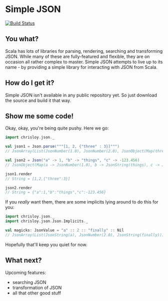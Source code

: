 Simple JSON
===========

[![Build Status](https://travis-ci.org/chrisloy/simple-json.png?branch=master)](https://travis-ci.org/chrisloy/simple-json)

You what?
---------

Scala has lots of libraries for parsing, rendering, searching and transforming JSON. While many of these are fully-featured and flexible, they are on occasion all rather complex to master. Simple JSON attempts to live up to its name - by providing a simple library for interacting with JSON from Scala.

How do I get it?
----------------

Simple JSON isn't available in any public repository yet. So just download the source and build it that way.

Show me some code!
------------------

Okay, okay, you're being quite pushy. Here we go:

```scala
import chrisloy.json._

val json1 = Json.parse("""[1, 2, {"three" : 3}]""")
// JsonArray(List(JsonNumber(1.0), JsonNumber(2.0), JsonObject(Map(three -> JsonNumber(3.0)))))

val json2 = Json("a" -> 1, "b" -> "things", "c" -> -123.456)
// JsonObject(Map(a -> JsonNumber(1.0), b -> JsonString(things), c -> JsonNumber(-123.456)))

json1.render
// String = [1,2,{"three":3}]

json2.render
// String = {"a":1,"b":"things","c":-123.456}
```

If you *really* want them, there are some implicits lying around to do this for you:

```scala
import chrisloy.json._
import chrisloy.json.Json.Implicits._

val magicks: JsonValue = "a" :: 2 :: "finally" :: Nil
// JsonArray(List(JsonString(a), JsonNumber(2.0), JsonString(finally)))
```

Hopefully that'll keep you quiet for now.

What next?
----------

Upcoming features:
 - searching JSON
 - transformation of JSON
 - all that other good stuff
